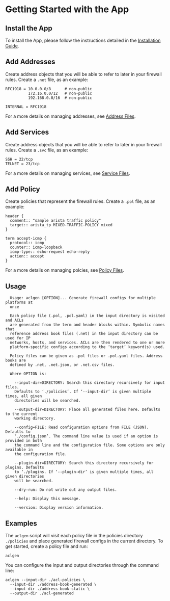 # Getting Started with the App

## Install the App

To install the App, please follow the instructions detailed in the [Installation Guide](../admin/install.md).

## Add Addresses

Create address objects that you will be able to refer to later in your firewall rules. Create a `.net` file, as an example:

```
RFC1918 = 10.0.0.0/8      # non-public
          172.16.0.0/12   # non-public
          192.168.0.0/16  # non-public

INTERNAL = RFC1918
```

For a more details on managing addresses, see [Address Files](../lib_address/).

## Add Services

Create address objects that you will be able to refer to later in your firewall rules. Create a `.svc` file, as an example:

```
SSH = 22/tcp
TELNET = 23/tcp
```

For a more details on managing services, see [Service Files](../lib_service/).

## Add Policy

Create policies that represent the firewall rules. Create a `.pol` file, as an example:

```
header {
  comment:: "sample arista traffic policy"
  target:: arista_tp MIXED-TRAFFIC-POLICY mixed
}

term accept-icmp {
  protocol:: icmp
  counter:: icmp-loopback
  icmp-type:: echo-request echo-reply
  action:: accept
}
```

For a more details on managing polcies, see [Policy Files](../lib_policy/).


## Usage

```
  Usage: aclgen [OPTION]... Generate firewall configs for multiple platforms at
  once

  Each policy file (.pol, .pol.yaml) in the input directory is visited and ACLs
  are generated from the term and header blocks within. Symbolic names that
  reference address book files (.net) in the input directory can be used for IP
  networks, hosts, and services. ACLs are then rendered to one or more
  platform-specific configs according to the ‘target’ keyword(s) used.

  Policy files can be given as .pol files or .pol.yaml files. Address books are
  defined by .net, .net.json, or .net.csv files.

  Where OPTION is:

    --input-dir=DIRECTORY: Search this directory recursively for input files.
    Defaults to ‘./policies’. If ‘--input-dir’ is given multiple times, all given
    directories will be searched.

    --output-dir=DIRECTORY: Place all generated files here. Defaults to the current
    working directory.

    --config=FILE: Read configuration options from FILE (JSON). Defaults to
    ‘./config.json’. The command line value is used if an option is provided in both
    the command line and the configuration file. Some options are only available in
    the configuration file.

    --plugin-dir=DIRECTORY: Search this directory recursively for plugins. Defaults
    to ‘./plugins. If ‘--plugin-dir’ is given multiple times, all given directories
    will be searched.

    --dry-run: Do not write out any output files.

    --help: Display this message.

    --version: Display version information.
```

## Examples

The `aclgen` script will visit each policy file in the policies directory `./policies` and place generated firewall configs in the current directory. To get started, create a policy file and run:

```
aclgen
```

You can configure the input and output directories through the command line:

```
aclgen --input-dir ./acl-policies \
  --input-dir ./address-book-generated \
  --input-dir ./address-book-static \
  --output-dir ./acl-generated
```